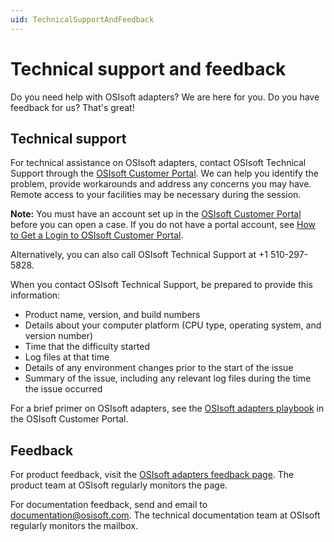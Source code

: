 ```yaml
---
uid: TechnicalSupportAndFeedback
---
```


# Technical support and feedback

Do you need help with OSIsoft adapters? We are here for you. Do you have feedback for us? That's great!

## Technical support

For technical assistance on OSIsoft adapters, contact OSIsoft Technical Support through the [OSIsoft Customer Portal](https://customers.osisoft.com/s/createcase). We can help you identify the problem, provide workarounds and address any concerns you may have. Remote access to your facilities may be necessary during the session.

**Note:**  You must have an account set up in the [OSIsoft Customer Portal](https://my.osisoft.com/) before you can open a case. If you do not have a portal account, see [How to Get a Login to OSIsoft Customer Portal](https://explore.osisoft.com/myosisoft-customer-portal/how-to-get-a-login).

Alternatively, you can also call OSIsoft Technical Support at +1 510-297-5828.

When you contact OSIsoft Technical Support, be prepared to provide this information:
- Product name, version, and build numbers
- Details about your computer platform (CPU type, operating system, and version number)
- Time that the difficulty started
- Log files at that time
- Details of any environment changes prior to the start of the issue
- Summary of the issue, including any relevant log files during the time the issue occurred 

For a brief primer on OSIsoft adapters, see the [OSIsoft adapters playbook](https://customers.osisoft.com/s/knowledgearticle?knowledgeArticleUrl=Playbook-OSIsoft-adapters) in the OSIsoft Customer Portal. 

## Feedback

For product feedback, visit the [OSIsoft adapters feedback page](https://feedback.osisoft.com/forums/123456-osisoft-adapters). 
The product team at OSIsoft regularly monitors the page. 

For documentation feedback, send and email to [documentation@osisoft.com](mailto:documentation@osisoft.com?subject=OSIsoft%20adapter%20documentation&body=Product%20name%20and%20version<br>Documentation%20page%20title<br>Details%20of%20the%20suggestion%20or%20error). The technical documentation team at OSIsoft regularly monitors the mailbox.

